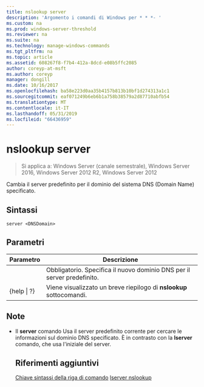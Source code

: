 ```yaml
---
title: nslookup server
description: 'Argomento i comandi di Windows per * * *- '
ms.custom: na
ms.prod: windows-server-threshold
ms.reviewer: na
ms.suite: na
ms.technology: manage-windows-commands
ms.tgt_pltfrm: na
ms.topic: article
ms.assetid: 608267f8-f7b4-412a-8dcd-e08b5ffc2085
author: coreyp-at-msft
ms.author: coreyp
manager: dongill
ms.date: 10/16/2017
ms.openlocfilehash: ba58e223d0aa35b4157b813b10bf1d274313a1c1
ms.sourcegitcommit: eaf071249b6eb6b1a758b38579a2d87710abfb54
ms.translationtype: MT
ms.contentlocale: it-IT
ms.lasthandoff: 05/31/2019
ms.locfileid: "66436959"
---
```

# <a name="nslookup-server"></a>nslookup server

>Si applica a: Windows Server (canale semestrale), Windows Server 2016, Windows Server 2012 R2, Windows Server 2012

Cambia il server predefinito per il dominio del sistema DNS (Domain Name) specificato.
## <a name="syntax"></a>Sintassi
```
server <DNSDomain>
```
## <a name="parameters"></a>Parametri

|    Parametro    |                          Descrizione                           |
|-----------------|----------------------------------------------------------------|
|   <DNSDomain>   | Obbligatorio. Specifica il nuovo dominio DNS per il server predefinito. |
| {help &#124; ?} |     Viene visualizzato un breve riepilogo di **nslookup** sottocomandi.      |

## <a name="remarks"></a>Note
- Il **server** comando Usa il server predefinito corrente per cercare le informazioni sul dominio DNS specificato. È in contrasto con la **lserver** comando, che usa l'iniziale del server.
  ## <a name="additional-references"></a>Riferimenti aggiuntivi
  [Chiave sintassi della riga di comando](command-line-syntax-key.md)
  [lserver nslookup](nslookup-lserver.md)
